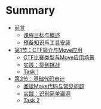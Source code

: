 # Summary

- [前言](ctfbook/preface/intro.md)
  - [课程目标与概述](ctfbook/preface/intro.md)
  - [预备知识与工具安装](ctfbook/preface/prerequisites.md)
- [第1节：CTF简介与Move应用](ctfbook/chapter_1/intro.md)
  - [CTF比赛类型与Move应用场景](ctfbook/chapter_1/intro.md)
  - [实践：签到挑战](ctfbook/chapter_1/practice.md)
  - [Task 1](ctfbook/chapter_1/task1.md)
- [第2节：基础代码审计](ctfbook/chapter_2/intro.md)
  - [阅读Move代码与常见问题](ctfbook/chapter_2/intro.md)
  - [实践：识别简单漏洞](ctfbook/chapter_2/practice.md)
  - [Task 2](ctfbook/chapter_2/task2.md)
<!-- - [第3节：整数溢出与下溢](ctfbook/chapter_3/intro.md)
  - [整数操作漏洞的原理](ctfbook/chapter_3/intro.md)
  - [实践：利用溢出实现非法转账](ctfbook/chapter_3/practice.md)
- [第4节：资源管理漏洞](ctfbook/chapter_4/intro.md)
  - [Move资源系统与线性类型](ctfbook/chapter_4/intro.md)
  - [实践：误用或转移资源](ctfbook/chapter_4/practice.md)
- [第5节：权限与访问控制](ctfbook/chapter_5/intro.md)
  - [函数可见性与权限分析](ctfbook/chapter_5/intro.md)
  - [实践：绕过访问控制](ctfbook/chapter_5/practice.md)
- [第6节：逻辑漏洞和共享对象](ctfbook/chapter_6/intro.md)
  - [泛型与能力的漏洞分析](ctfbook/chapter_6/intro.md)
  - [实践：分析复杂合约漏洞](ctfbook/chapter_6/practice.md)
- [第7节：智能合约交互](ctfbook/chapter_7/intro.md)
  - [合约交互的攻击向量](ctfbook/chapter_7/intro.md)
  - [实践：利用交互实现攻击](ctfbook/chapter_7/practice.md)
- [第8节：综合CTF挑战](ctfbook/chapter_8/intro.md)
  - [综合解题策略与复习](ctfbook/chapter_8/intro.md)
  - [实践：多步骤综合挑战](ctfbook/chapter_8/practice.md) -->
<!-- - [附录](ctfbook/appendix/resources.md)
  - [推荐资源与工具](ctfbook/appendix/resources.md)
  - [常见问题解答](ctfbook/appendix/faq.md) -->